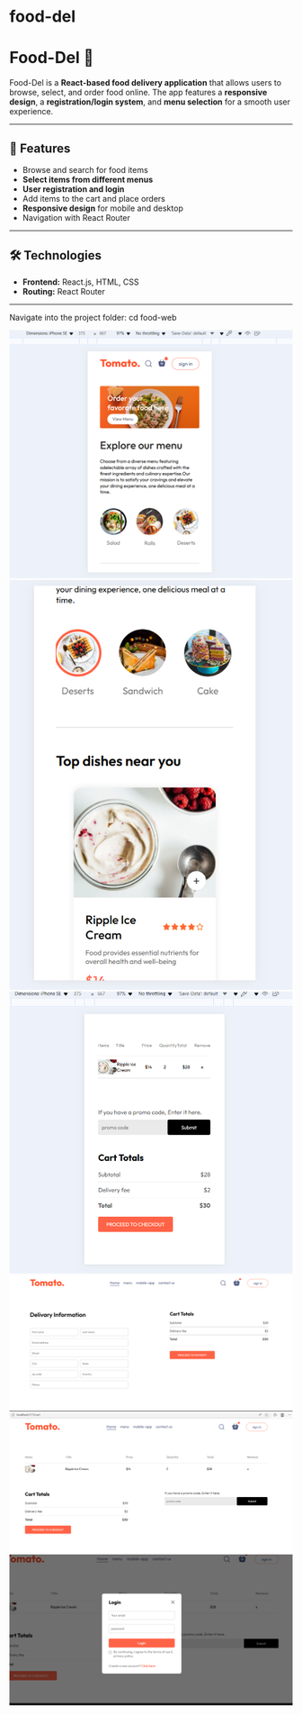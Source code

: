 # food-del
# Food-Del 🍔

Food-Del is a **React-based food delivery application** that allows users to browse, select, and order food online. The app features a **responsive design**, a **registration/login system**, and **menu selection** for a smooth user experience.

---

## 🚀 Features

- Browse and search for food items
- **Select items from different menus**
- **User registration and login**
- Add items to the cart and place orders
- **Responsive design** for mobile and desktop
- Navigation with React Router

---

## 🛠️ Technologies

- **Frontend:** React.js, HTML, CSS
- **Routing:** React Router
---
Navigate into the project folder:
cd food-web

![ responsive food delivery website with react.js](0.png)
![ responsive food delivery website with react.js](1.png) 
![ responsive food delivery website with react.js](2.png)
![ responsive food delivery website with react.js](3.png)
![ responsive food delivery website with react.js](4.png)  
![ responsive food delivery website with react.js](5.png) 
